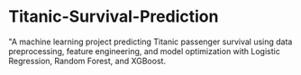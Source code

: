 # Titanic-Survival-Prediction
"A machine learning project predicting Titanic passenger survival using data preprocessing, feature engineering, and model optimization with Logistic Regression, Random Forest, and XGBoost.
